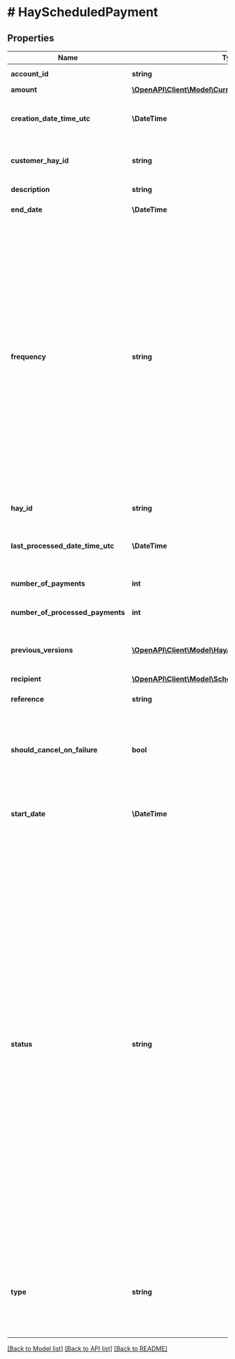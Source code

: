 # # HayScheduledPayment

## Properties

Name | Type | Description | Notes
------------ | ------------- | ------------- | -------------
**account_id** | **string** | Unique identifier (UUID) of the Account | [optional]
**amount** | [**\OpenAPI\Client\Model\CurrencyAmount**](CurrencyAmount.md) |  | [optional]
**creation_date_time_utc** | **\DateTime** | DateTime in UTC format when a scheduled or recurring payment schedule has been created | [optional]
**customer_hay_id** | **string** | Unique identifier (UUID) of the Customer (initiator of the transfer) | [optional]
**description** | **string** | Description on the transaction | [optional]
**end_date** | **\DateTime** | Recurring payment processing end date | [optional]
**frequency** | **string** | Payment frequency for recurring payments. Possible values:  * **WEEKLY**: Payment is processed every week, starting on the startDate  * **FORTNIGHTLY**: Payment is processed every two weeks, starting on the startDate  * **MONTHLY**: Payment is processed every month, starting on the startDate (payment triggered on next available date where invalid date is encountered in schedule i.e. 30th February)  * **QUARTERLY**: Payment is processed every quarter, starting on the startDate (payment triggered on next available date where invalid date is encountered in schedule i.e. 30th February) | [optional]
**hay_id** | **string** | Unique identifier (UUID) of the payment schedule | [optional]
**last_processed_date_time_utc** | **\DateTime** | DateTime in UTC format when a scheduled or recurring payment has been last processed | [optional]
**number_of_payments** | **int** | Total number of times a recurring payment will be processed | [optional]
**number_of_processed_payments** | **int** | Total number of times the payment has been processed | [optional]
**previous_versions** | [**\OpenAPI\Client\Model\HayArchivedScheduledPayment[]**](HayArchivedScheduledPayment.md) | Any previous versions of this payment schedule that has subsequently been updated | [optional]
**recipient** | [**\OpenAPI\Client\Model\ScheduledPaymentRecipient**](ScheduledPaymentRecipient.md) |  | [optional]
**reference** | **string** | Reference to be included with the transfer | [optional]
**should_cancel_on_failure** | **bool** | Indicates whether a recurring payment schedule should be cancelled if a payment fails (i.e. insufficient funds in Account or rejected by the receiving party) | [optional]
**start_date** | **\DateTime** | First processing date for a recurring payment, or the processing date for a scheduled single payment | [optional]
**status** | **string** | Status of the recurring or scheduled payment definition:  * **ACTIVE**: Payment schedule is active and has outstanding payments to be processed in the future  * **CANCELLED**: Payment schedule has been cancelled, the schedule is no longer active (triggered via &#39;Cancel Scheduled Payment&#39; method)  * **COMPLETED**: All payments scheduled have been completed, the schedule is no longer active  * **DELETED**: Payment schedule has been deleted, the schedule is no longer active (triggered via UI exposed endpoint)  * **FAILED**: Payment has failed to be processed, any further scheduled payments will not be processed (only used for payments with the shouldCancelOnFailure flag set to true)  * **REJECTED**: Payment has been rejected by recipient, any further scheduled payments will not be processed (only used for payments with the shouldCancelOnFailure flag set to true)  * **REPLACED**: Payment schedule has been replaced with a newer version | [optional]
**type** | **string** | Scheduled payment type. Possible values:  * **RECURRING**: Payment scheduled to be performed multiple times in the future  * **ONE_TIME**: Payment scheduled to be performed once in the future | [optional]

[[Back to Model list]](../../README.md#models) [[Back to API list]](../../README.md#endpoints) [[Back to README]](../../README.md)
